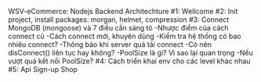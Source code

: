 WSV-eCommerce: Nodejs Backend Architechture
#1: Wellcome
#2: Init project, install packages: morgan, helmet, compression
#3: Connect MongoDB (mongoose) và 7 điều cần sáng tỏ
    -Nhược điểm của cách connect cũ
    -Cách connect mới, khuyên dùng
    -Kiểm tra hệ thống có bao nhiêu connect?
    -Thông báo khi server quá tải connect
    -Có nên disConnect() liên tục hay không?
    -PoolSize là gì? Vì sao lại quan trọng
    -Nếu vượt quá kết nối PoolSize?
#4: Cách triển khai env cho các level khác nhau
#5: Api Sign-up Shop
